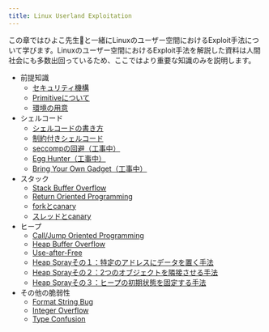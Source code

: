 ```yaml
---
title: Linux Userland Exploitation
---
```

この章ではひよこ先生🐤と一緒にLinuxのユーザー空間におけるExploit手法について学びます。Linuxのユーザー空間におけるExploit手法を解説した資料は人間社会にも多数出回っているため、ここではより重要な知識のみを説明します。

- 前提知識
  - [セキュリティ機構](introduction/security.html)
  - [Primitiveについて](introduction/primitive.html)
  - [環境の用意](introduction/environment.html)
- シェルコード
  - [シェルコードの書き方](shellcode/how2write.html)
  - [制約付きシェルコード](shellcode/restricted.html)
  - [seccompの回避（工事中）](shellcode/seccomp.html)
  - [Egg Hunter（工事中）](shellcode/egg-hunter.html)
  - [Bring Your Own Gadget（工事中）](shellcode/byog.html)
- スタック
  - [Stack Buffer Overflow](stack/bof.html)
  - [Return Oriented Programming](stack/rop.html)
  - [forkとcanary](stack/fork.html)
  - [スレッドとcanary](stack/thread.html)
- ヒープ
  - [Call/Jump Oriented Programming](heap/call-chain.html)
  - [Heap Buffer Overflow](heap/bof.html)
  - [Use-after-Free](heap/uaf.html)
  - [Heap Sprayその１：特定のアドレスにデータを置く手法](heap/spray1.html)
  - [Heap Sprayその２：2つのオブジェクトを隣接させる手法](heap/spray2.html)
  - [Heap Sprayその３：ヒープの初期状態を固定する手法](heap/spray3.html)
- その他の脆弱性
  - [Format String Bug](others/fsb.html)
  - [Integer Overflow](others/integer.html)
  - [Type Confusion](others/confusion.html)

<div class="column" title="ひよこ先生">
  　
</div>
